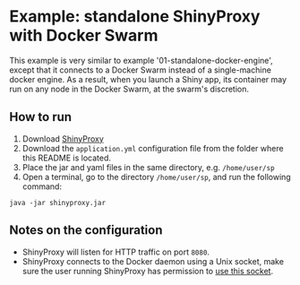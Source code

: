 # Example: standalone ShinyProxy with Docker Swarm

This example is very similar to example '01-standalone-docker-engine', except
that it connects to a Docker Swarm instead of a single-machine docker engine. As
a result, when you launch a Shiny app, its container may run on any node in the
Docker Swarm, at the swarm's discretion.

## How to run

1. Download [ShinyProxy](https://www.shinyproxy.io/downloads "ShinyProxy website")
2. Download the `application.yml` configuration file from the folder where this README is located.
3. Place the jar and yaml files in the same directory, e.g. `/home/user/sp`
4. Open a terminal, go to the directory `/home/user/sp`, and run the following command:

`java -jar shinyproxy.jar`

## Notes on the configuration

- ShinyProxy will listen for HTTP traffic on port `8080`.
- ShinyProxy connects to the Docker daemon using a Unix socket, make sure the
  user running ShinyProxy has permission
  to [use this socket](https://shinyproxy.io/documentation/getting-started/#access-to-docker-daemon).
